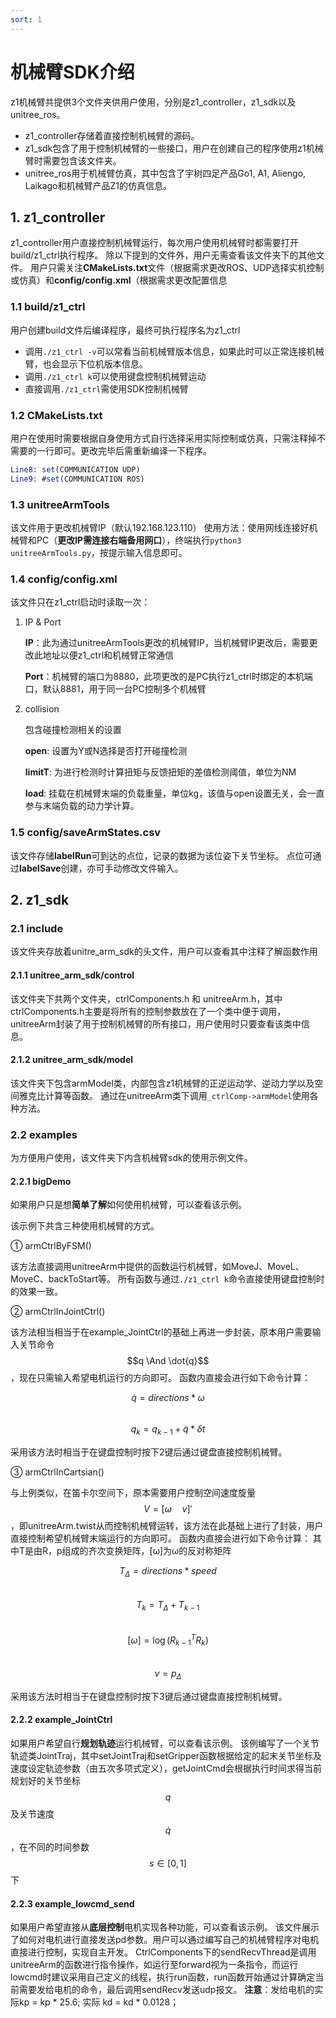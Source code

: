 ```yaml
---
sort: 1
---
```


# 机械臂SDK介绍

z1机械臂共提供3个文件夹供用户使用，分别是z1_controller，z1_sdk以及unitree_ros。

+ z1_controller存储着直接控制机械臂的源码。
+ z1_sdk包含了用于控制机械臂的一些接口，用户在创建自己的程序使用z1机械臂时需要包含该文件夹。
+ unitree_ros用于机械臂仿真，其中包含了宇树四足产品Go1, A1, Aliengo, Laikago和机械臂产品Z1的仿真信息。

## 1. z1_controller

z1_controller用户直接控制机械臂运行，每次用户使用机械臂时都需要打开build/z1_ctrl执行程序。
除以下提到的文件外，用户无需查看该文件夹下的其他文件。
用户只需关注**CMakeLists.txt**文件（根据需求更改ROS、UDP选择实机控制或仿真）和**config/config.xml**（根据需求更改配置信息

### 1.1 build/z1_ctrl

用户创建build文件后编译程序，最终可执行程序名为z1_ctrl

+ 调用`./z1_ctrl -v`可以常看当前机械臂版本信息，如果此时可以正常连接机械臂，也会显示下位机版本信息。
+ 调用`./z1_ctrl k`可以使用键盘控制机械臂运动
+ 直接调用`./z1_ctrl`需使用SDK控制机械臂

### 1.2 CMakeLists.txt

用户在使用时需要根据自身使用方式自行选择采用实际控制或仿真，只需注释掉不需要的一行即可。更改完毕后需重新编译一下程序。

```cmake
Line8: set(COMMUNICATION UDP)
Line9: #set(COMMUNICATION ROS)
```

### 1.3 unitreeArmTools

该文件用于更改机械臂IP（默认192.168.123.110）
使用方法：使用网线连接好机械臂和PC（**更改IP需连接右端备用网口**），终端执行`python3 unitreeArmTools.py`，按提示输入信息即可。

### 1.4 config/config.xml

该文件只在z1_ctrl启动时读取一次：

1. IP & Port

   **IP**：此为通过unitreeArmTools更改的机械臂IP，当机械臂IP更改后，需要更改此地址以便z1_ctrl和机械臂正常通信

   **Port**：机械臂的端口为8880，此项更改的是PC执行z1_ctrl时绑定的本机端口，默认8881，用于同一台PC控制多个机械臂

2. collision

    包含碰撞检测相关的设置

    **open**: 设置为Y或N选择是否打开碰撞检测

    **limitT**: 为进行检测时计算扭矩与反馈扭矩的差值检测阈值，单位为NM

    **load**: 挂载在机械臂末端的负载重量，单位kg，该值与open设置无关，会一直参与末端负载的动力学计算。

### 1.5 config/saveArmStates.csv

该文件存储**labelRun**可到达的点位，记录的数据为该位姿下关节坐标。
点位可通过**labelSave**创建，亦可手动修改文件输入。

## 2. z1_sdk

### 2.1 include

该文件夹存放着unitre_arm_sdk的头文件，用户可以查看其中注释了解函数作用

#### 2.1.1 unitree_arm_sdk/control

该文件夹下共两个文件夹，ctrlComponents.h 和 unitreeArm.h，其中ctrlComponents.h主要是将所有的控制参数放在了一个类中便于调用，unitreeArm封装了用于控制机械臂的所有接口，用户使用时只要查看该类中信息。

#### 2.1.2 unitree_arm_sdk/model

该文件夹下包含armModel类，内部包含z1机械臂的正逆运动学、逆动力学以及空间雅克比计算等函数。
通过在unitreeArm类下调用`_ctrlComp->armModel`使用各种方法。

### 2.2 examples

为方便用户使用，该文件夹下内含机械臂sdk的使用示例文件。

#### 2.2.1 bigDemo

如果用户只是想**简单了解**如何使用机械臂，可以查看该示例。

该示例下共含三种使用机械臂的方式。

① armCtrlByFSM()

该方法直接调用unitreeArm中提供的函数运行机械臂，如MoveJ、MoveL、MoveC、backToStart等。
所有函数与通过`./z1_ctrl k`命令直接使用键盘控制时的效果一致。

② armCtrlInJointCtrl()

该方法相当相当于在example_JointCtrl的基础上再进一步封装，原本用户需要输入关节命令
$$q \And \dot{q}$$，现在只需输入希望电机运行的方向即可。
函数内直接会进行如下命令计算：  

$$\dot{q} = directions*\omega$$  
$$q_{k} = q_{k-1} + \dot{q}*\delta t$$

采用该方法时相当于在键盘控制时按下2键后通过键盘直接控制机械臂。

③ armCtrlInCartsian()

与上例类似，在笛卡尔空间下，原本需要用户控制空间速度旋量 $$V =[\omega \quad v]'$$ ，即unitreeArm.twist从而控制机械臂运转，该方法在此基础上进行了封装，用户直接控制希望机械臂末端运行的方向即可。
函数内直接会进行如下命令计算：
其中T是由R，p组成的齐次变换矩阵，[ω]为ω的反对称矩阵  

$$T_{\Delta} = directions * speed$$  
$$T_k = T_{\Delta} + T_{k-1}$$  
$$[\omega] = \log{(R_{k-1}^T R_k)}$$  
$$v=p_\Delta$$  

采用该方法时相当于在键盘控制时按下3键后通过键盘直接控制机械臂。

#### 2.2.2 example_JointCtrl

如果用户希望自行**规划轨迹**运行机械臂，可以查看该示例。
该例编写了一个关节轨迹类JointTraj，其中setJointTraj和setGripper函数根据给定的起末关节坐标及速度设定轨迹参数（由五次多项式定义），getJointCmd会根据执行时间求得当前规划好的关节坐标 $$q$$ 及关节速度 $$\dot{q}$$ ，在不同的时间参数 $$s\in[0, 1]$$ 下

#### 2.2.3 example_lowcmd_send

如果用户希望直接从**底层控制**电机实现各种功能，可以查看该示例。
该文件展示了如何对电机进行直接发送pd参数。用户可以通过编写自己的机械臂程序对电机直接进行控制，实现自主开发。
CtrlComponents下的sendRecvThread是调用unitreeArm的函数进行指令操作，如运行至forward视为一条指令，而运行lowcmd时建议采用自己定义的线程，执行run函数，run函数开始通过计算确定当前需要发给电机的命令，最后调用sendRecv发送udp报文。
**注意**：发给电机的实际kp = kp \* 25.6; 实际 kd = kd \* 0.0128；

